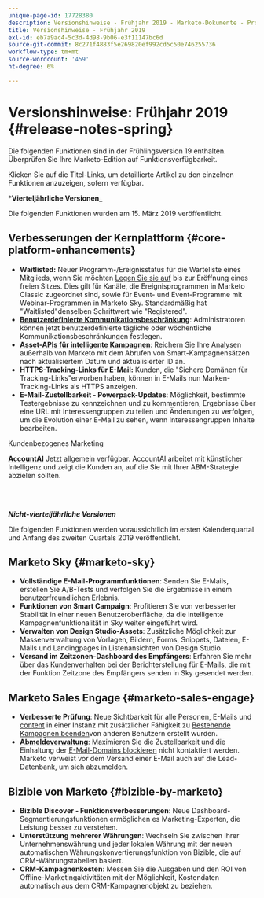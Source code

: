 ```yaml
---
unique-page-id: 17728380
description: Versionshinweise - Frühjahr 2019 - Marketo-Dokumente - Produktdokumentation
title: Versionshinweise - Frühjahr 2019
exl-id: eb7a9ac4-5c3d-4d98-9b06-e3f11147bc6d
source-git-commit: 8c271f4883f5e269820ef992cd5c50e746255736
workflow-type: tm+mt
source-wordcount: '459'
ht-degree: 6%

---
```


# Versionshinweise: Frühjahr 2019 {#release-notes-spring}

Die folgenden Funktionen sind in der Frühlingsversion 19 enthalten. Überprüfen Sie Ihre Marketo-Edition auf Funktionsverfügbarkeit.

Klicken Sie auf die Titel-Links, um detaillierte Artikel zu den einzelnen Funktionen anzuzeigen, sofern verfügbar.

***Vierteljährliche Versionen_**

Die folgenden Funktionen wurden am 15. März 2019 veröffentlicht.

## Verbesserungen der Kernplattform {#core-platform-enhancements}

* **Waitlisted:** Neuer Programm-/Ereignisstatus für die Warteliste eines Mitglieds, wenn Sie möchten [Legen Sie sie auf](/help/marketo/product-docs/core-marketo-concepts/smart-campaigns/program-flow-actions/change-program-status.md) bis zur Eröffnung eines freien Sitzes. Dies gilt für Kanäle, die Ereignisprogrammen in Marketo Classic zugeordnet sind, sowie für Event- und Event-Programme mit Webinar-Programmen in Marketo Sky. Standardmäßig hat &quot;Waitlisted&quot;denselben Schrittwert wie &quot;Registered&quot;.
* **[Benutzerdefinierte Kommunikationsbeschränkung](/help/marketo/product-docs/administration/email-setup/enable-communication-limits.md)**: Administratoren können jetzt benutzerdefinierte tägliche oder wöchentliche Kommunikationsbeschränkungen festlegen.
* **[Asset-APIs für intelligente Kampagnen](https://developers.marketo.com/rest-api/assets/campaigns/)**: Reichern Sie Ihre Analysen außerhalb von Marketo mit dem Abrufen von Smart-Kampagnensätzen nach aktualisiertem Datum und aktualisierter ID an.
* **HTTPS-Tracking-Links für E-Mail:** Kunden, die &quot;Sichere Domänen für Tracking-Links&quot;erworben haben, können in E-Mails nun Marken-Tracking-Links als HTTPS anzeigen.
* **E-Mail-Zustellbarkeit - Powerpack-Updates**: Möglichkeit, bestimmte Testergebnisse zu kennzeichnen und zu kommentieren, Ergebnisse über eine URL mit Interessengruppen zu teilen und Änderungen zu verfolgen, um die Evolution einer E-Mail zu sehen, wenn Interessengruppen Inhalte bearbeiten.

Kundenbezogenes Marketing

**[AccountAI](/help/marketo/product-docs/target-account-management/account-profiling/account-profiling-ranking-and-tuning.md)** Jetzt allgemein verfügbar. AccountAI arbeitet mit künstlicher Intelligenz und zeigt die Kunden an, auf die Sie mit Ihrer ABM-Strategie abzielen sollten.

<br> 

**_Nicht-vierteljährliche Versionen_**

Die folgenden Funktionen werden voraussichtlich im ersten Kalenderquartal und Anfang des zweiten Quartals 2019 veröffentlicht.

## Marketo Sky {#marketo-sky}

* **Vollständige E-Mail-Programmfunktionen**: Senden Sie E-Mails, erstellen Sie A/B-Tests und verfolgen Sie die Ergebnisse in einem benutzerfreundlichen Erlebnis.
* **Funktionen von Smart Campaign**: Profitieren Sie von verbesserter Stabilität in einer neuen Benutzeroberfläche, da die intelligente Kampagnenfunktionalität in Sky weiter eingeführt wird.
* **Verwalten von Design Studio-Assets**: Zusätzliche Möglichkeit zur Massenverwaltung von Vorlagen, Bildern, Forms, Snippets, Dateien, E-Mails und Landingpages in Listenansichten von Design Studio.
* **Versand im Zeitzonen-Dashboard des Empfängers**: Erfahren Sie mehr über das Kundenverhalten bei der Berichterstellung für E-Mails, die mit der Funktion Zeitzone des Empfängers senden in Sky gesendet werden.

## Marketo Sales Engage {#marketo-sales-engage}

* **Verbesserte Prüfung**: Neue Sichtbarkeit für alle Personen, E-Mails und [content](/help/marketo/product-docs/marketo-sales-connect/templates/view-template-list-as-another-user.md) in einer Instanz mit zusätzlicher Fähigkeit zu [Bestehende Kampagnen beenden](/help/marketo/product-docs/marketo-sales-connect/campaigns/view-campaigns-list-as-another-user.md)von anderen Benutzern erstellt wurden.
* **[Abmeldeverwaltung](/help/marketo/product-docs/marketo-sales-connect/email/unsubscribes/marketo-unsubscribe-check.md)**: Maximieren Sie die Zustellbarkeit und die Einhaltung der [E-Mail-Domains blockieren](/help/marketo/product-docs/marketo-sales-connect/admin/blocked-domains.md) nicht kontaktiert werden. Marketo verweist vor dem Versand einer E-Mail auch auf die Lead-Datenbank, um sich abzumelden.

## Bizible von Marketo {#bizible-by-marketo}

* **Bizible Discover - Funktionsverbesserungen**: Neue Dashboard-Segmentierungsfunktionen ermöglichen es Marketing-Experten, die Leistung besser zu verstehen.
* **Unterstützung mehrerer Währungen**: Wechseln Sie zwischen Ihrer Unternehmenswährung und jeder lokalen Währung mit der neuen automatischen Währungskonvertierungsfunktion von Bizible, die auf CRM-Währungstabellen basiert.
* **CRM-Kampagnenkosten**: Messen Sie die Ausgaben und den ROI von Offline-Marketingaktivitäten mit der Möglichkeit, Kostendaten automatisch aus dem CRM-Kampagnenobjekt zu beziehen.

